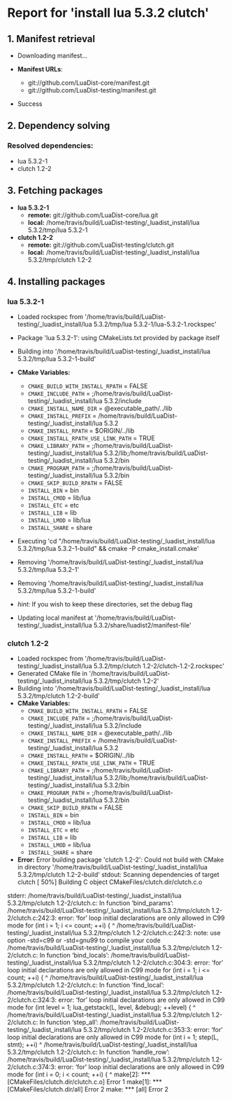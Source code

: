 # Report for 'install lua 5.3.2 clutch'


## 1. Manifest retrieval

- Downloading manifest...

- **Manifest URLs**:
    - git://github.com/LuaDist-core/manifest.git
    - git://github.com/LuaDist-testing/manifest.git
- Success

## 2. Dependency solving


### Resolved dependencies:
- lua 5.3.2-1
- clutch 1.2-2

## 3. Fetching packages

- **lua 5.3.2-1**
    - **remote:** git://github.com/LuaDist-core/lua.git
    - **local:** /home/travis/build/LuaDist-testing/_luadist_install/lua 5.3.2/tmp/lua 5.3.2-1
- **clutch 1.2-2**
    - **remote:** git://github.com/LuaDist-testing/clutch.git
    - **local:** /home/travis/build/LuaDist-testing/_luadist_install/lua 5.3.2/tmp/clutch 1.2-2

## 4. Installing packages


### lua 5.3.2-1
- Loaded rockspec from '/home/travis/build/LuaDist-testing/_luadist_install/lua 5.3.2/tmp/lua 5.3.2-1/lua-5.3.2-1.rockspec'
- Package 'lua 5.3.2-1': using CMakeLists.txt provided by package itself
- Building into '/home/travis/build/LuaDist-testing/_luadist_install/lua 5.3.2/tmp/lua 5.3.2-1-build'
- **CMake Variables:**
    - `CMAKE_BUILD_WITH_INSTALL_RPATH` = FALSE
    - `CMAKE_INCLUDE_PATH` = ;/home/travis/build/LuaDist-testing/_luadist_install/lua 5.3.2/include
    - `CMAKE_INSTALL_NAME_DIR` = @executable_path/../lib
    - `CMAKE_INSTALL_PREFIX` = /home/travis/build/LuaDist-testing/_luadist_install/lua 5.3.2
    - `CMAKE_INSTALL_RPATH` = $ORIGIN/../lib
    - `CMAKE_INSTALL_RPATH_USE_LINK_PATH` = TRUE
    - `CMAKE_LIBRARY_PATH` = ;/home/travis/build/LuaDist-testing/_luadist_install/lua 5.3.2/lib;/home/travis/build/LuaDist-testing/_luadist_install/lua 5.3.2/bin
    - `CMAKE_PROGRAM_PATH` = ;/home/travis/build/LuaDist-testing/_luadist_install/lua 5.3.2/bin
    - `CMAKE_SKIP_BUILD_RPATH` = FALSE
    - `INSTALL_BIN` = bin
    - `INSTALL_CMOD` = lib/lua
    - `INSTALL_ETC` = etc
    - `INSTALL_LIB` = lib
    - `INSTALL_LMOD` = lib/lua
    - `INSTALL_SHARE` = share
- Executing 'cd "/home/travis/build/LuaDist-testing/_luadist_install/lua 5.3.2/tmp/lua 5.3.2-1-build" && cmake -P cmake_install.cmake'
- Removing '/home/travis/build/LuaDist-testing/_luadist_install/lua 5.3.2/tmp/lua 5.3.2-1'
- Removing '/home/travis/build/LuaDist-testing/_luadist_install/lua 5.3.2/tmp/lua 5.3.2-1-build'

- *hint:* If you wish to keep these directories, set the debug flag
- Updating local manifest at '/home/travis/build/LuaDist-testing/_luadist_install/lua 5.3.2/share/luadist2/manifest-file'

### clutch 1.2-2
- Loaded rockspec from '/home/travis/build/LuaDist-testing/_luadist_install/lua 5.3.2/tmp/clutch 1.2-2/clutch-1.2-2.rockspec'
- Generated CMake file in '/home/travis/build/LuaDist-testing/_luadist_install/lua 5.3.2/tmp/clutch 1.2-2'
- Building into '/home/travis/build/LuaDist-testing/_luadist_install/lua 5.3.2/tmp/clutch 1.2-2-build'
- **CMake Variables:**
    - `CMAKE_BUILD_WITH_INSTALL_RPATH` = FALSE
    - `CMAKE_INCLUDE_PATH` = ;/home/travis/build/LuaDist-testing/_luadist_install/lua 5.3.2/include
    - `CMAKE_INSTALL_NAME_DIR` = @executable_path/../lib
    - `CMAKE_INSTALL_PREFIX` = /home/travis/build/LuaDist-testing/_luadist_install/lua 5.3.2
    - `CMAKE_INSTALL_RPATH` = $ORIGIN/../lib
    - `CMAKE_INSTALL_RPATH_USE_LINK_PATH` = TRUE
    - `CMAKE_LIBRARY_PATH` = ;/home/travis/build/LuaDist-testing/_luadist_install/lua 5.3.2/lib;/home/travis/build/LuaDist-testing/_luadist_install/lua 5.3.2/bin
    - `CMAKE_PROGRAM_PATH` = ;/home/travis/build/LuaDist-testing/_luadist_install/lua 5.3.2/bin
    - `CMAKE_SKIP_BUILD_RPATH` = FALSE
    - `INSTALL_BIN` = bin
    - `INSTALL_CMOD` = lib/lua
    - `INSTALL_ETC` = etc
    - `INSTALL_LIB` = lib
    - `INSTALL_LMOD` = lib/lua
    - `INSTALL_SHARE` = share
- **Error:** Error building package 'clutch 1.2-2': Could not build with CMake in directory '/home/travis/build/LuaDist-testing/_luadist_install/lua 5.3.2/tmp/clutch 1.2-2-build'
stdout:
Scanning dependencies of target clutch
[ 50%] Building C object CMakeFiles/clutch.dir/clutch.c.o

stderr:
/home/travis/build/LuaDist-testing/_luadist_install/lua 5.3.2/tmp/clutch 1.2-2/clutch.c: In function ‘bind_params’:
/home/travis/build/LuaDist-testing/_luadist_install/lua 5.3.2/tmp/clutch 1.2-2/clutch.c:242:3: error: ‘for’ loop initial declarations are only allowed in C99 mode
   for (int i = 1; i <= count; ++i) {
   ^
/home/travis/build/LuaDist-testing/_luadist_install/lua 5.3.2/tmp/clutch 1.2-2/clutch.c:242:3: note: use option -std=c99 or -std=gnu99 to compile your code
/home/travis/build/LuaDist-testing/_luadist_install/lua 5.3.2/tmp/clutch 1.2-2/clutch.c: In function ‘bind_locals’:
/home/travis/build/LuaDist-testing/_luadist_install/lua 5.3.2/tmp/clutch 1.2-2/clutch.c:304:3: error: ‘for’ loop initial declarations are only allowed in C99 mode
   for (int i = 1; i <= count; ++i) {
   ^
/home/travis/build/LuaDist-testing/_luadist_install/lua 5.3.2/tmp/clutch 1.2-2/clutch.c: In function ‘find_local’:
/home/travis/build/LuaDist-testing/_luadist_install/lua 5.3.2/tmp/clutch 1.2-2/clutch.c:324:3: error: ‘for’ loop initial declarations are only allowed in C99 mode
   for (int level = 1; lua_getstack(L, level, &debug); ++level) {
   ^
/home/travis/build/LuaDist-testing/_luadist_install/lua 5.3.2/tmp/clutch 1.2-2/clutch.c: In function ‘step_all’:
/home/travis/build/LuaDist-testing/_luadist_install/lua 5.3.2/tmp/clutch 1.2-2/clutch.c:353:3: error: ‘for’ loop initial declarations are only allowed in C99 mode
   for (int i = 1; step(L, stmt); ++i)
   ^
/home/travis/build/LuaDist-testing/_luadist_install/lua 5.3.2/tmp/clutch 1.2-2/clutch.c: In function ‘handle_row’:
/home/travis/build/LuaDist-testing/_luadist_install/lua 5.3.2/tmp/clutch 1.2-2/clutch.c:374:3: error: ‘for’ loop initial declarations are only allowed in C99 mode
   for (int i = 0; i < count; ++i) {
   ^
make[2]: *** [CMakeFiles/clutch.dir/clutch.c.o] Error 1
make[1]: *** [CMakeFiles/clutch.dir/all] Error 2
make: *** [all] Error 2

